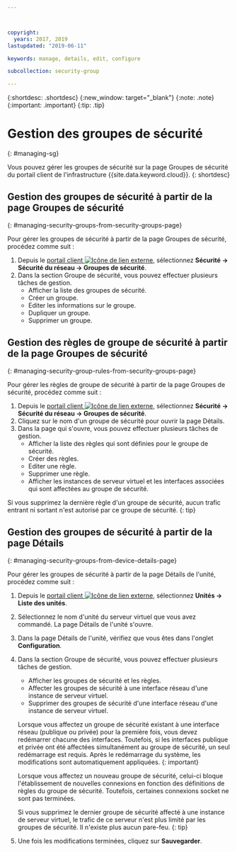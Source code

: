 ```yaml
---



copyright:
  years: 2017, 2019
lastupdated: "2019-06-11"

keywords: manage, details, edit, configure

subcollection: security-group

---
```


{:shortdesc: .shortdesc}
{:new_window: target="_blank"}
{:note: .note}
{:important: .important}
{:tip: .tip}

# Gestion des groupes de sécurité
{: #managing-sg}

Vous pouvez gérer les groupes de sécurité sur la page Groupes de sécurité du portail client de l'infrastructure {{site.data.keyword.cloud}}.
{: shortdesc}

## Gestion des groupes de sécurité à partir de la page Groupes de sécurité
{: #managing-security-groups-from-security-groups-page}

Pour gérer les groupes de sécurité à partir de la page Groupes de sécurité, procédez comme suit :

1. Depuis le [portail client ![Icône de lien externe](../../icons/launch-glyph.svg "Icône de lien externe")](https://cloud.ibm.com/classic), sélectionnez **Sécurité -> Sécurité du réseau -> Groupes de sécurité**.
2. Dans la section Groupe de sécurité, vous pouvez effectuer plusieurs tâches de gestion.
     * Afficher la liste des groupes de sécurité.
     * Créer un groupe.
     * Editer les informations sur le groupe.
     * Dupliquer un groupe.
     * Supprimer un groupe.

## Gestion des règles de groupe de sécurité à partir de la page Groupes de sécurité
{: #managing-security-group-rules-from-security-groups-page}

Pour gérer les règles de groupe de sécurité à partir de la page Groupes de sécurité, procédez comme suit :

1. Depuis le [portail client ![Icône de lien externe](../../icons/launch-glyph.svg "Icône de lien externe")](https://cloud.ibm.com/classic), sélectionnez **Sécurité -> Sécurité du réseau -> Groupes de sécurité**.
2. Cliquez sur le nom d'un groupe de sécurité pour ouvrir la page Détails.
3. Dans la page qui s'ouvre, vous pouvez effectuer plusieurs tâches de gestion.
     * Afficher la liste des règles qui sont définies pour le groupe de sécurité.
     * Créer des règles.
     * Editer une règle.
     * Supprimer une règle.
     * Afficher les instances de serveur virtuel et les interfaces associées qui sont affectées au groupe de sécurité.

Si vous supprimez la dernière règle d'un groupe de sécurité, aucun trafic entrant ni sortant n'est autorisé par ce groupe de sécurité.
{: tip}

## Gestion des groupes de sécurité à partir de la page Détails
{: #managing-security-groups-from-device-details-page}

Pour gérer les groupes de sécurité à partir de la page Détails de l'unité, procédez comme suit :

1. Depuis le [portail client ![Icône de lien externe](../../icons/launch-glyph.svg "Icône de lien externe")](https://cloud.ibm.com/classic), sélectionnez **Unités -> Liste des unités**.
2. Sélectionnez le nom d'unité du serveur virtuel que vous avez commandé. La page Détails de l'unité s'ouvre.
3. Dans la page Détails de l'unité, vérifiez que vous êtes dans l'onglet **Configuration**.
4. Dans la section Groupe de sécurité, vous pouvez effectuer plusieurs tâches de gestion.
     * Afficher les groupes de sécurité et les règles.
     * Affecter les groupes de sécurité à une interface réseau d'une instance de serveur virtuel.
     * Supprimer des groupes de sécurité d'une interface réseau d'une instance de serveur virtuel.

     Lorsque vous affectez un groupe de sécurité existant à une interface réseau (publique ou privée) pour la première fois, vous devez redémarrer chacune des interfaces.  Toutefois, si les interfaces publique et privée ont été affectées simultanément au groupe de sécurité, un seul redémarrage est requis.  Après le redémarrage du système, les modifications sont automatiquement appliquées.
     {: important}

     Lorsque vous affectez un nouveau groupe de sécurité, celui-ci bloque l'établissement de nouvelles connexions en fonction des définitions de règles du groupe de sécurité. Toutefois, certaines connexions socket ne sont pas terminées.

     Si vous supprimez le dernier groupe de sécurité affecté à une instance de serveur virtuel, le trafic de ce serveur n'est plus limité par les groupes de sécurité. Il n'existe plus aucun pare-feu.
     {: tip}

6. Une fois les modifications terminées, cliquez sur **Sauvegarder**.
